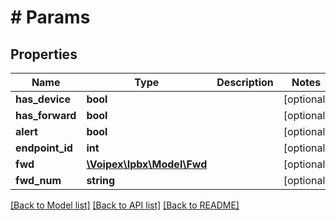 # # Params

## Properties

Name | Type | Description | Notes
------------ | ------------- | ------------- | -------------
**has_device** | **bool** |  | [optional]
**has_forward** | **bool** |  | [optional]
**alert** | **bool** |  | [optional]
**endpoint_id** | **int** |  | [optional]
**fwd** | [**\Voipex\Ipbx\Model\Fwd**](Fwd.md) |  | [optional]
**fwd_num** | **string** |  | [optional]

[[Back to Model list]](../../README.md#models) [[Back to API list]](../../README.md#endpoints) [[Back to README]](../../README.md)
